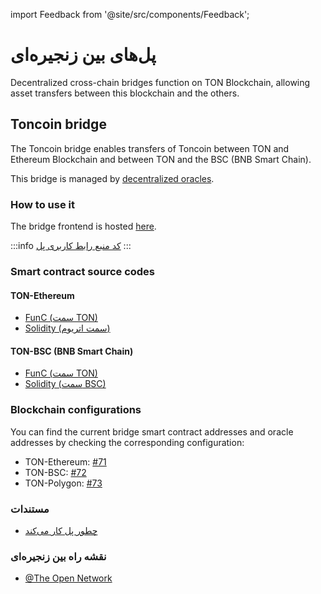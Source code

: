 import Feedback from '@site/src/components/Feedback';

# پل‌های بین زنجیره‌ای

Decentralized cross-chain bridges function on TON Blockchain, allowing asset transfers between this blockchain and the others.

## Toncoin bridge

The Toncoin bridge enables transfers of Toncoin between TON and Ethereum Blockchain and between TON and the BSC (BNB Smart Chain).

This bridge is managed by [decentralized oracles](/v3/documentation/infra/crosschain/bridge-addresses).

### How to use it

The bridge frontend is hosted [here](https://ton.org/bridge).

:::info
[کد منبع رابط کاربری پل](https://github.com/ton-blockchain/bridge)
:::

### Smart contract source codes

#### TON-Ethereum

- [FunC (سمت TON)](https://github.com/ton-blockchain/bridge-func)
- [Solidity (سمت اتریوم)](https://github.com/ton-blockchain/bridge-solidity/tree/eth_mainnet)

#### TON-BSC (BNB Smart Chain)

- [FunC (سمت TON)](https://github.com/ton-blockchain/bridge-func/tree/bsc)
- [Solidity (سمت BSC)](https://github.com/ton-blockchain/bridge-solidity/tree/bsc_mainnet)

### Blockchain configurations

You can find the current bridge smart contract addresses and oracle addresses by checking the corresponding configuration:

- TON-Ethereum: [#71](https://github.com/ton-blockchain/ton/blob/35d17249e6b54d67a5781ebf26e4ee98e56c1e50/crypto/block/block.tlb#L738)
- TON-BSC: [#72](https://github.com/ton-blockchain/ton/blob/35d17249e6b54d67a5781ebf26e4ee98e56c1e50/crypto/block/block.tlb#L739)
- TON-Polygon: [#73](https://github.com/ton-blockchain/ton/blob/35d17249e6b54d67a5781ebf26e4ee98e56c1e50/crypto/block/block.tlb#L740)

### مستندات

- [چطور پل کار می‌کند](https://github.com/ton-blockchain/TIPs/issues/۲۴)

### نقشه راه بین زنجیره‌ای

- [@The Open Network](https://t.me/tonblockchain/146)

<Feedback />

